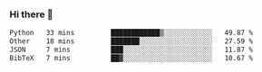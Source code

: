 ### Hi there 👋

<!--START_SECTION:waka-->

```txt
Python   33 mins         ████████████▒░░░░░░░░░░░░   49.87 %
Other    18 mins         ███████░░░░░░░░░░░░░░░░░░   27.59 %
JSON     7 mins          ███░░░░░░░░░░░░░░░░░░░░░░   11.87 %
BibTeX   7 mins          ██▓░░░░░░░░░░░░░░░░░░░░░░   10.67 %
```

<!--END_SECTION:waka-->
